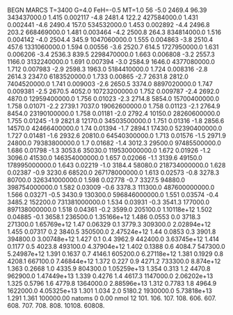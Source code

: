 BEGN
MARCS T=3400 G=4.0 FeH=-0.5 MT=1.0
                  56
-5.0 2469.4 96.39 343437000.0 1.415 0.002117 
-4.8 2481.4 122.2 427584000.0 1.431 0.002441 
-4.6 2490.4 157.0 534532000.0 1.453 0.002892 
-4.4 2496.8 203.2 668469000.0 1.481 0.003464 
-4.2 2500.8 264.3 834814000.0 1.516 0.004142 
-4.0 2504.4 345.9 1047060000.0 1.555 0.004863 
-3.8 2510.4 457.6 1331060000.0 1.594 0.00556 
-3.6 2520.7 614.5 1727950000.0 1.631 0.006206 
-3.4 2536.3 839.5 2298470000.0 1.663 0.006808 
-3.2 2557.3 1166.0 3132240000.0 1.691 0.007394 
-3.0 2584.9 1646.0 4377080000.0 1.712 0.007983 
-2.9 2598.3 1963.0 5184410000.0 1.724 0.008316 
-2.8 2614.3 2347.0 6183520000.0 1.733 0.00865 
-2.7 2631.8 2812.0 7404520000.0 1.741 0.009003 
-2.6 2650.5 3374.0 8897020000.0 1.747 0.009381 
-2.5 2670.5 4052.0 10723200000.0 1.752 0.009787 
-2.4 2692.0 4870.0 12959400000.0 1.756 0.01023 
-2.3 2714.8 5854.0 15700400000.0 1.758 0.01071 
-2.2 2739.1 7037.0 19062600000.0 1.758 0.01123 
-2.1 2764.9 8454.0 23190100000.0 1.758 0.01181 
-2.0 2792.4 10150.0 28260600000.0 1.755 0.01245 
-1.9 2821.8 12170.0 34503500000.0 1.751 0.01316 
-1.8 2856.6 14570.0 42466400000.0 1.74 0.01394 
-1.7 2894.1 17430.0 52390400000.0 1.727 0.01481 
-1.6 2932.6 20810.0 64540300000.0 1.713 0.01576 
-1.5 2971.9 24800.0 79383800000.0 1.7 0.01682 
-1.4 3012.3 29500.0 97485500000.0 1.686 0.01798 
-1.3 3053.6 35030.0 119530000000.0 1.672 0.01926 
-1.2 3096.0 41530.0 146354000000.0 1.657 0.02066 
-1.1 3139.6 49150.0 178995000000.0 1.643 0.02219 
-1.0 3184.4 58080.0 218734000000.0 1.628 0.02387 
-0.9 3230.6 68520.0 267178000000.0 1.613 0.02573 
-0.8 3278.3 80700.0 326341000000.0 1.598 0.02778 
-0.7 3327.5 94880.0 398754000000.0 1.582 0.03009 
-0.6 3378.3 111300.0 487600000000.0 1.566 0.03271 
-0.5 3430.9 130300.0 596846000000.0 1.551 0.03574 
-0.4 3485.2 152200.0 731381000000.0 1.534 0.03931 
-0.3 3541.3 177000.0 897138000000.0 1.518 0.04361 
-0.2 3599.0 205100.0 1.10118e+12 1.502 0.04885 
-0.1 3658.1 236500.0 1.35166e+12 1.486 0.0553 
0.0 3718.3 271300.0 1.65769e+12 1.47 0.06329 
0.1 3779.3 309300.0 2.02894e+12 1.455 0.07317 
0.2 3840.5 350500.0 2.47524e+12 1.44 0.0853 
0.3 3901.8 394800.0 3.00748e+12 1.427 0.1 
0.4 3962.9 442400.0 3.63745e+12 1.414 0.1177 
0.5 4023.8 493100.0 4.37904e+12 1.402 0.1388 
0.6 4084.7 547300.0 5.24987e+12 1.391 0.1637 
0.7 4146.1 605200.0 6.27118e+12 1.381 0.1929 
0.8 4208.1 667100.0 7.46844e+12 1.372 0.227 
0.9 4271.2 733300.0 8.874e+12 1.363 0.2668 
1.0 4335.9 804300.0 1.05259e+13 1.354 0.313 
1.2 4470.8 962900.0 1.47449e+13 1.339 0.4276 
1.4 4617.3 1147000.0 2.06202e+13 1.325 0.5796 
1.6 4779.8 1364000.0 2.88596e+13 1.312 0.7783 
1.8 4964.9 1622000.0 4.05325e+13 1.301 1.034 
2.0 5180.2 1930000.0 5.73818e+13 1.291 1.361 
100000.00
natoms              0      0.00
nmol          12
          101.         106.       107.      108.         606.        607.        608.
          707.         708.       808.    10108.       60808.
